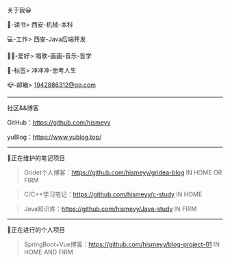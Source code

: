 关于我😀

🏫-读书> 西安-机械-本科

💻-工作> 西安-Java后端开发

🤟🏻-爱好> 唱歌-画画-音乐-哲学

🎈-标签> 冲冲冲-思考人生

📪-邮箱> 1942886312@qq.com

<hr>

社区&&博客

GitHub：https://github.com/hismeyy

yuBlog：https://www.yublog.top/

<hr>

🐯正在维护的笔记项目

> Gridet个人博客：https://github.com/hismeyy/gridea-blog
> IN HOME OR FIRM

> C/C++学习笔记：https://github.com/hismeyy/c-study
> IN HOME

> Java知识库：https://github.com/hismeyy/Java-study
> IN FIRM
<hr>
🐯正在进行的个人项目

> SpringBoot+Vue博客：https://github.com/hismeyy/blog-project-01
> IN HOME AND FIRM
